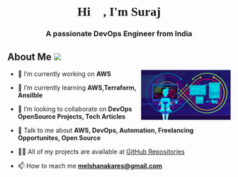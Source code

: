 <h1 align="center"?<h1 style="font-family:halo hand letter">Hi 👋, I'm Suraj</h1>
<h3 align="center">A passionate DevOps Engineer from India</h3>

<h2> About Me <img src = "Images/DevOps.gif" width = 100px></h2>

<img width="40%" align="right" alt="Github" src="Images/Templatepic.png" />

- 🔭 I’m currently working on **AWS**

- 🌱 I’m currently learning **AWS,Terraform, Ansilble**

- 👯 I’m looking to collaborate on **DevOps OpenSource Projects, Tech Articles**

- 💬 Talk to me about **AWS, DevOps, Automation, Freelancing Opportunites, Open Source**

- 👨‍💻 All of my projects are available at [GitHub Repositories](https://github.com/Suraj-2142?tab=repositories)

- 📫 How to reach me **melshanakares@gmail.com**

